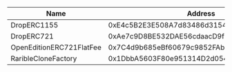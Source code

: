  Name | Address | Url
 --- | --- | ---
 DropERC1155 | 0xE4c5B2E3E508A7d83486d31541Abf6F4a875F27f | https://celo.blockscout.com/address/0xE4c5B2E3E508A7d83486d31541Abf6F4a875F27f
 DropERC721 | 0xAe7c9D8BE532DAE56cdaacD9f91D17243CB8a91E | https://celo.blockscout.com/address/0xAe7c9D8BE532DAE56cdaacD9f91D17243CB8a91E
 OpenEditionERC721FlatFee | 0x7C4d9b685eBf60679c9852FAb4caa97781f79DEF | https://celo.blockscout.com/address/0x7C4d9b685eBf60679c9852FAb4caa97781f79DEF
 RaribleCloneFactory | 0x1DbbA5603F80e951314D2d0549cbbAa9D781DbE6 | https://celo.blockscout.com/address/0x1DbbA5603F80e951314D2d0549cbbAa9D781DbE6
